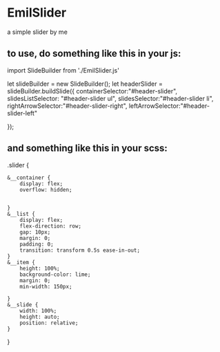 # EmilSlider
a simple slider by me

## to use, do something like this in your js:

import SlideBuilder from './EmilSlider.js'

let slideBuilder = new SlideBuilder();
let headerSlider = slideBuilder.buildSlide({
    containerSelector:"#header-slider",
    slidesListSelector: "#header-slider ul",
    slidesSelector:"#header-slider li",
    rightArrowSelector:"#header-slider-right",
    leftArrowSelector:"#header-slider-left"

});


## and something like this in your scss:

.slider {

    &__container {
        display: flex;
        overflow: hidden;
        

    }
    &__list {
        display: flex;
        flex-direction: row;
        gap: 10px;
        margin: 0;
        padding: 0;
        transition: transform 0.5s ease-in-out;
    }
    &__item {
        height: 100%;
        background-color: lime;
        margin: 0;
        min-width: 150px;
        
    }
    &__slide {
        width: 100%;
        height: auto;
        position: relative;
    }
}
